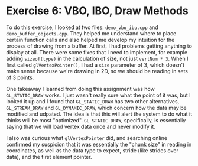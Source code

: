 # Exercise 6: VBO, IBO, Draw Methods

To do this exercise, I looked at two files: `demo_vbo_ibo.cpp` and `demo_buffer_objects.cpp`. They helped me understand where to place certain function calls and also helped me develop my intuition for the process of drawing from a buffer. At first, I had problems getting anything to display at all. There were some fixes that I need to implement, for example adding `sizeof(type)` in the calculation of size, not just `vertNum * 3`. When I first called `glVertexPointer()`, I had a `size` parameter of 3, which doesn't make sense because we're drawing in 2D, so we should be reading in sets of 3 points.

One takeaway I learned from doing this assignment was how `GL_STATIC_DRAW` works. I just wasn't really sure what the point of it was, but I looked it up and I found that `GL_STATIC_DRAW` has two other alternatives, `GL_STREAM_DRAW` and `GL_DYNAMIC_DRAW`, which concern how the data may be modified and udpated. The idea is that this will alert the system to do what it thinks will be most "optimized". `GL_STATIC_DRAW`, specifically, is essentially saying that we will load vertex data once and never modify it.

I also was curious what `glVertexPointer` did, and searching online confirmed my suspicion that it was essentially the "chunk size" in reading in coordinates, as well as the data type to expect, stride (like strides over data), and the first element pointer.